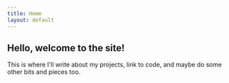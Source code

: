```yaml
---
title: Home
layout: default
---
```


## Hello, welcome to the site!

This is where I'll write about my projects, link to code, and maybe do some other bits and pieces too.